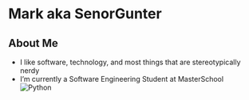 # Mark aka SenorGunter

## About Me
- I like software, technology, and most things that are stereotypically nerdy
- I’m currently a Software Engineering Student at MasterSchool </br>
![Python](https://img.shields.io/badge/python-3670A0?style=for-the-badge&logo=python&logoColor=ffdd54)
